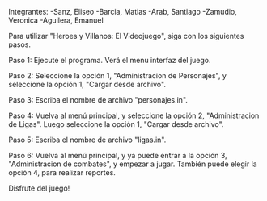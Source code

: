 Integrantes: 
-Sanz, Eliseo
-Barcia, Matias
-Arab, Santiago
-Zamudio, Veronica
-Aguilera, Emanuel


Para utilizar "Heroes y Villanos: El Videojuego", siga con los siguientes pasos.

Paso 1: Ejecute el programa. Verá el menu interfaz del juego.

Paso 2: Seleccione la opción 1, "Administracion de Personajes", y seleccione la opción 1, "Cargar desde archivo".

Paso 3: Escriba el nombre de archivo "personajes.in".

Paso 4: Vuelva al menú principal, y seleccione la opción 2, "Administracion de Ligas". Luego seleccione la opción 1, "Cargar desde archivo".

Paso 5: Escriba el nombre de archivo "ligas.in".

Paso 6: Vuelva al menú principal, y ya puede entrar a la opción 3, "Administracion de combates", y empezar a jugar. También puede elegir la opción 4, para realizar reportes.

Disfrute del juego!
